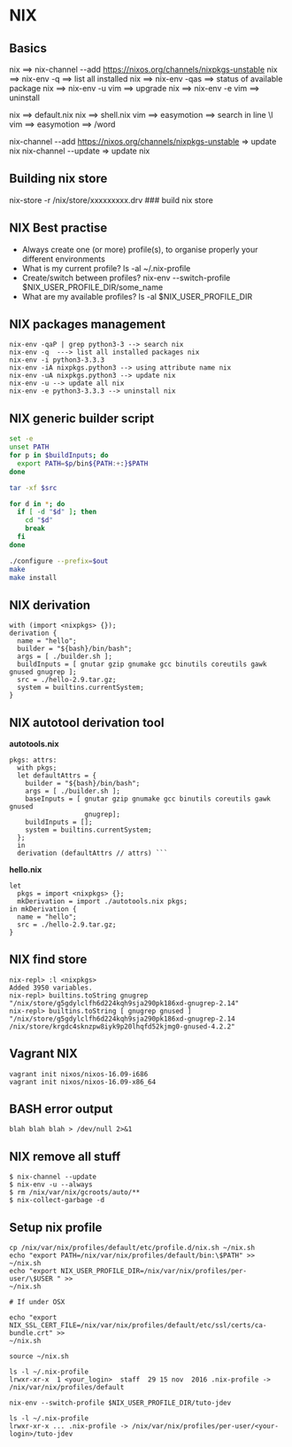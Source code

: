 # NIX


## Basics
nix ==> nix-channel --add https://nixos.org/channels/nixpkgs-unstable
nix ==> nix-env -q ==> list all installed
nix ==> nix-env -qas ==> status of available package
nix ==> nix-env -u vim ==> upgrade
nix ==> nix-env -e vim ==> uninstall

nix ==> default.nix
nix ==> shell.nix 
vim ==> easymotion ==> search in line \l
vim ==> easymotion ==> /word<tab><tab>

nix-channel --add https://nixos.org/channels/nixpkgs-unstable  => update nix
nix-channel --update  => update nix

## Building nix store
nix-store -r /nix/store/xxxxxxxxx.drv ### build nix store


## NIX Best practise

* Always create one (or more) profile(s), to organise properly your different
  environments
* What is my current profile? ls -al ~/.nix-profile
* Create/switch between profiles? nix-env --switch-profile
  $NIX_USER_PROFILE_DIR/some_name
* What are my available profiles? ls -al $NIX_USER_PROFILE_DIR


## NIX packages management

```
nix-env -qaP | grep python3-3 --> search nix
nix-env -q  ---> list all installed packages nix
nix-env -i python3-3.3.3
nix-env -iA nixpkgs.python3 --> using attribute name nix
nix-env -uA nixpkgs.python3 --> update nix
nix-env -u --> update all nix
nix-env -e python3-3.3.3 --> uninstall nix
```

## NIX generic builder script
```bash
set -e
unset PATH
for p in $buildInputs; do
  export PATH=$p/bin${PATH:+:}$PATH
done

tar -xf $src

for d in *; do
  if [ -d "$d" ]; then
    cd "$d"
    break
  fi
done

./configure --prefix=$out
make
make install
```

## NIX derivation

```
with (import <nixpkgs> {});
derivation {
  name = "hello";
  builder = "${bash}/bin/bash";
  args = [ ./builder.sh ];
  buildInputs = [ gnutar gzip gnumake gcc binutils coreutils gawk gnused gnugrep ];
  src = ./hello-2.9.tar.gz;
  system = builtins.currentSystem;
}
```


## NIX autotool derivation tool

**autotools.nix**

```
pkgs: attrs:
  with pkgs;
  let defaultAttrs = {
    builder = "${bash}/bin/bash";
    args = [ ./builder.sh ];
    baseInputs = [ gnutar gzip gnumake gcc binutils coreutils gawk gnused
                   gnugrep];
    buildInputs = [];
    system = builtins.currentSystem;
  };
  in
  derivation (defaultAttrs // attrs) ```
```

**hello.nix**


```
let
  pkgs = import <nixpkgs> {};
  mkDerivation = import ./autotools.nix pkgs;
in mkDerivation {
  name = "hello";
  src = ./hello-2.9.tar.gz;
}
```

## NIX find store

```
nix-repl> :l <nixpkgs>
Added 3950 variables.
nix-repl> builtins.toString gnugrep
"/nix/store/g5gdylclfh6d224kqh9sja290pk186xd-gnugrep-2.14"
nix-repl> builtins.toString [ gnugrep gnused ]
"/nix/store/g5gdylclfh6d224kqh9sja290pk186xd-gnugrep-2.14 /nix/store/krgdc4sknzpw8iyk9p20lhqfd52kjmg0-gnused-4.2.2"
```


## Vagrant NIX

```
vagrant init nixos/nixos-16.09-i686
vagrant init nixos/nixos-16.09-x86_64
```

## BASH error output

```
blah blah blah > /dev/null 2>&1
```

## NIX remove all stuff

```
$ nix-channel --update
$ nix-env -u --always
$ rm /nix/var/nix/gcroots/auto/**
$ nix-collect-garbage -d
```

## Setup nix profile

```
cp /nix/var/nix/profiles/default/etc/profile.d/nix.sh ~/nix.sh
echo "export PATH=/nix/var/nix/profiles/default/bin:\$PATH" >> ~/nix.sh
echo "export NIX_USER_PROFILE_DIR=/nix/var/nix/profiles/per-user/\$USER " >>
~/nix.sh

# If under OSX

echo "export
NIX_SSL_CERT_FILE=/nix/var/nix/profiles/default/etc/ssl/certs/ca-bundle.crt" >>
~/nix.sh

source ~/nix.sh

ls -l ~/.nix-profile
lrwxr-xr-x  1 <your_login>  staff  29 15 nov  2016 .nix-profile -> /nix/var/nix/profiles/default

nix-env --switch-profile $NIX_USER_PROFILE_DIR/tuto-jdev

ls -l ~/.nix-profile
lrwxr-xr-x ... .nix-profile -> /nix/var/nix/profiles/per-user/<your-login>/tuto-jdev
```



